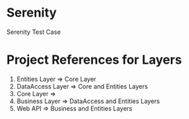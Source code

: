 # Serenity
Serenity Test Case

# Project References for Layers

1. Entities Layer => Core Layer
2. DataAccess Layer => Core and Entities Layers
3. Core Layer => 
4. Business Layer => DataAccess and Entities Layers
5. Web API => Business and Entities Layers
